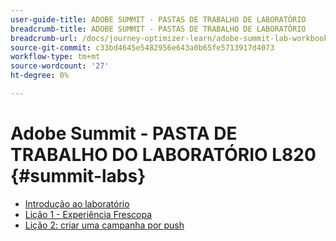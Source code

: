 ```yaml
---
user-guide-title: ADOBE SUMMIT - PASTAS DE TRABALHO DE LABORATÓRIO
breadcrumb-title: ADOBE SUMMIT - PASTAS DE TRABALHO DE LABORATÓRIO
breadcrumb-url: /docs/journey-optimizer-learn/adobe-summit-lab-workbooks/overview.html
source-git-commit: c33bd4645e5482956e643a0b65fe5713917d4073
workflow-type: tm+mt
source-wordcount: '27'
ht-degree: 0%

---
```



# Adobe Summit - PASTA DE TRABALHO DO LABORATÓRIO L820 {#summit-labs}

+ [Introdução ao laboratório](/help/summit/l820-lab-workbook/lab-overview.md)
+ [Lição 1 - Experiência Frescopa](/help/summit/l820-lab-workbook/lesson-1-experience-frescopa.md)
+ [Lição 2: criar uma campanha por push](/help/summit/l820-lab-workbook/lesson-2-create-a-push-campaign.md)
